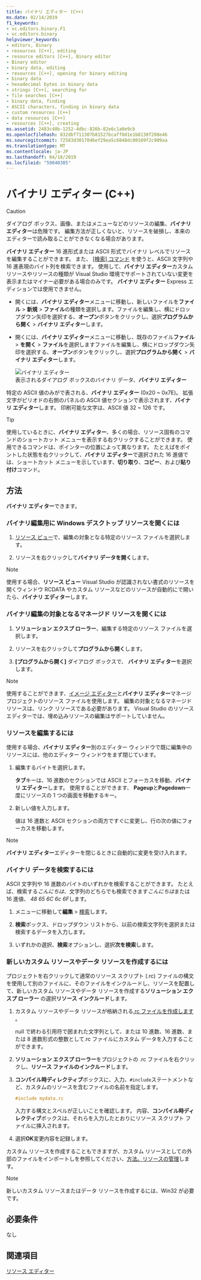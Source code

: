 ```yaml
---
title: バイナリ エディター (C++)
ms.date: 02/14/2019
f1_keywords:
- vc.editors.binary.F1
- vc.editors.binary
helpviewer_keywords:
- editors, Binary
- resources [C++], editing
- resource editors [C++], Binary editor
- Binary editor
- binary data, editing
- resources [C++], opening for binary editing
- binary data
- hexadecimal bytes in binary data
- strings [C++], searching for
- file searches [C++]
- binary data, finding
- ASCII characters, finding in binary data
- custom resources [C++]
- data resources [C++]
- resources [C++], creating
ms.assetid: 2483c48b-1252-4dbc-826b-82e6c1a0e9cb
ms.openlocfilehash: 832dbf711307b81527bcaff0d1e1b8138f208e46
ms.sourcegitcommit: 72583d30170d6ef29ea5c6848dc00169f2c909aa
ms.translationtype: MT
ms.contentlocale: ja-JP
ms.lasthandoff: 04/18/2019
ms.locfileid: "59040385"
---
```

# <a name="binary-editor-c"></a>バイナリ エディター (C++)

> [!CAUTION]
> ダイアログ ボックス、画像、またはメニューなどのリソースの編集、**バイナリ エディター**は危険です。 編集方法が正しくないと、リソースを破損し、本来のエディターで読み取ることができなくなる場合があります。

**バイナリ エディター** 16 進形式または ASCII 形式でバイナリ レベルでリソースを編集することができます。 また、 [[検索] コマンド](/visualstudio/ide/reference/find-command) を使うと、ASCII 文字列や 16 進表現のバイト列を検索できます。 使用して、**バイナリ エディター**カスタム リソースやリソースの種類が Visual Studio 環境でサポートされていない変更を表示またはマイナー必要がある場合のみです。 **バイナリ エディター** Express エディションでは使用できません。

- 開くには、**バイナリ エディター**メニューに移動し、新しいファイルを**ファイル** > **新規** > **ファイル**の種類を選択します。ファイルを編集し、横にドロップダウン矢印を選択する、**オープン**ボタンをクリックし、選択**プログラムから開く** > **バイナリ エディター**します。

- 開くには、**バイナリ エディター**メニューに移動し、既存のファイル**ファイル** > **を開く** > **ファイル**を選択しますファイルを編集し、横にドロップダウン矢印を選択する、**オープン**ボタンをクリックし、選択**プログラムから開く** > **バイナリ エディター**します。

   ![バイナリ エディター](../mfc/media/vcbinaryeditor2.gif "vcBinaryEditor2")<br/>
   表示されるダイアログ ボックスのバイナリ データ、**バイナリ エディター**

特定の ASCII 値のみがで表される、**バイナリ エディター** (0x20 ~ 0x7E)。 拡張文字がピリオドの右側のパネルの ASCII 値セクションで表示されます、**バイナリ エディター**します。 印刷可能な文字は、ASCII 値 32 ~ 126 です。

> [!TIP]
> 使用しているときに、**バイナリ エディター**、多くの場合、リソース固有のコマンドのショートカット メニューを表示する右クリックすることができます。 使用できるコマンドは、ポインターの位置によって異なります。 たとえばをポイントした状態を右クリックして、**バイナリ エディター**で選択された 16 進値では、ショートカット メニューを示しています、**切り取り**、**コピー**、および**貼り付け**コマンド。

## <a name="how-to"></a>方法

**バイナリ エディター**できます。

### <a name="to-open-a-windows-desktop-resource-for-binary-editing"></a>バイナリ編集用に Windows デスクトップ リソースを開くには

1. [リソース ビュー](how-to-create-a-resource-script-file.md#create-resources)で、編集の対象となる特定のリソース ファイルを選択します。

1. リソースを右クリックして**バイナリ データを開く**します。

> [!NOTE]
> 使用する場合、**リソース ビュー** Visual Studio が認識されない書式のリソースを開くウィンドウ RCDATA やカスタム リソースなどのリソースが自動的にで開いたら、**バイナリ エディター**します。

### <a name="to-open-a-managed-resource-for-binary-editing"></a>バイナリ編集の対象となるマネージド リソースを開くには

1. **ソリューション エクスプ ローラー**、編集する特定のリソース ファイルを選択します。

1. リソースを右クリックして**プログラムから開く**します。

1. **[プログラムから開く]** ダイアログ ボックスで、 **バイナリ エディター**を選択します。

> [!NOTE]
> 使用することができます、[イメージ エディター](../windows/image-editor-for-icons.md)と**バイナリ エディター**マネージ プロジェクトのリソース ファイルを使用します。 編集の対象となるマネージド リソースは、リンク リソースである必要があります。 Visual Studio のリソース エディターでは、埋め込みリソースの編集はサポートしていません。

### <a name="to-edit-a-resource"></a>リソースを編集するには

使用する場合、**バイナリ エディター**別のエディター ウィンドウで既に編集中のリソースには、他のエディター ウィンドウをまず閉じています。

1. 編集するバイトを選択します。

   **タブ**キーは、16 進数のセクションでは ASCII とフォーカスを移動、**バイナリ エディター**します。 使用することができます、 **Pageup**と**Pagedown**一度にリソースの 1 つの画面を移動するキー。

1. 新しい値を入力します。

   値は 16 進数と ASCII セクションの両方ですぐに変更し、行の次の値にフォーカスを移動します。

> [!NOTE]
> **バイナリ エディター**エディターを閉じるときに自動的に変更を受け入れます。

### <a name="to-find-binary-data"></a>バイナリ データを検索するには

ASCII 文字列や 16 進数のバイトのいずれかを検索することができます。 たとえば、検索する*こんにちは*、文字列のどちらでも検索できます*こんにちは*または 16 進値、 *48 65 6C 6c 6F*します。

1. メニューに移動して**編集** > [検索](/visualstudio/ide/reference/find-command)します。

1. **検索**ボックス、ドロップダウン リストから、以前の検索文字列を選択または検索するデータを入力します。

1. いずれかの選択、**検索**オプションし、選択**次を検索**します。

### <a name="to-create-a-new-custom-or-data-resource"></a>新しいカスタム リソースやデータ リソースを作成するには

プロジェクトを右クリックして通常のリソース スクリプト (.rc) ファイルの構文を使用して別のファイルに、そのファイルをインクルードし、リソースを配置して、新しいカスタム リソースやデータ リソースを作成する**ソリューション エクスプ ローラー** の選択**リソース インクルード**します。

1. カスタム リソースやデータ リソースが格納される[.rc ファイルを作成します](../windows/how-to-create-a-resource-script-file.md) 。

   null で終わる引用符で囲まれた文字列として、または 10 進数、16 進数、または 8 進数形式の整数として.rc ファイルにカスタム データを入力することができます。

1. **ソリューション エクスプ ローラー**をプロジェクトの .rc ファイルを右クリックし、**リソース ファイルのインクルード**します。

1. **コンパイル時ディレクティブ**ボックスに、入力、`#include`ステートメントなど、カスタムのリソースを含むファイルの名前を指定します。

    ```cpp
    #include mydata.rc
    ```

   入力する構文とスペルが正しいことを確認します。 内容、**コンパイル時ディレクティブ**ボックスは、それらを入力したとおりにリソース スクリプト ファイルに挿入されます。

1. 選択**OK**変更内容を記録します。

カスタム リソースを作成することもできますが、カスタム リソースとしての外部のファイルをインポートしを参照してください、[方法。リソースの管理](../windows/how-to-import-and-export-resources.md)します。

> [!NOTE]
> 新しいカスタム リソースまたはデータ リソースを作成するには、Win32 が必要です。

## <a name="requirements"></a>必要条件

なし

## <a name="see-also"></a>関連項目

[リソース エディター](../windows/resource-editors.md)